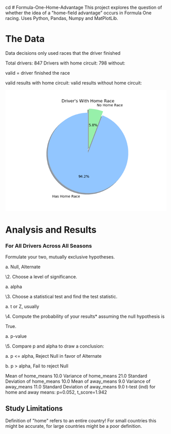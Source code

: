 cd # Formula-One-Home-Advantage
This project explores the question of whether the idea of a "home-field advantage" occurs in Formula One racing. Uses Python, Pandas, Numpy and MatPlotLib.



<h1>The Data</h1>
Data decisions
only used races that the driver finished

Total drivers: 847
Drivers with home circuit: 798
without:

valid = driver finished the race

valid results with home circuit:
valid results without home circuit:

![drivers_with_home_pie](img/drivers_with_home_pie.png)

<h1>Analysis and Results</h1>
<h3>For All Drivers Across All Seasons</h3>
Formulate your two, mutually exclusive hypotheses.

a. Null, Alternate

\2. Choose a level of significance.

a. alpha

\3. Choose a statistical test and find the test statistic.

a. t or Z, usually

\4. Compute the probability of your results* assuming the null hypothesis is

True.

a. p-value

\5. Compare p and alpha to draw a conclusion:

a. p <= alpha, Reject Null in favor of Alternate

b. p > alpha, Fail to reject Null

Mean of home_means 10.0
Variance of home_means 21.0
Standard Deviation of home_means 10.0
Mean of away_means 9.0
Variance of away_means 11.0
Standard Deviation of away_means 9.0
t-test (ind) for home and away means: p=0.052, t_score=1.942


<h2>Study Limitations</h2>
Definition of "home" refers to an entire country! For small countries this might be accurate, for large countries might be a poor definition.